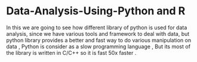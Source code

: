 # Data-Analysis-Using-Python and R 

In this we are going to see how different library of python is used for data analysis, since we have various tools and framework to deal with data, but python library provides a better and fast way to do various manipulation on data , Python is consider as a slow programming language , But its most of the library is written in C/C++ so it is fast 50x faster .
